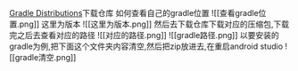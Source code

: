 [Gradle Distributions](https://services.gradle.org/distributions/)下载仓库
如何查看自己的gradle位置
![[查看gradle位置.png]]
这里为版本
![[这里为版本.png]]
然后去下载仓库下载对应的压缩包,下载完之后去查看对应的路径
![[对应的路径.png]]
![[gradle路径.png]]
以要安装的gradle为例,把下面这个文件夹内容清空,然后把zip放进去,在重启android studio
![[gradle清空.png]]